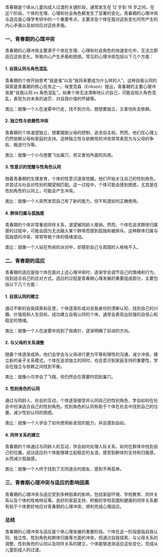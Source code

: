 青春期是个体从儿童向成人过渡的关键阶段，通常发生在 12 岁到 18 岁之间。在这个阶段，个体的生理、心理和社会角色都发生了显著的变化。青春期的心理冲突与适应是心理学考研中的一个重要考点，主要涉及个体在面对这些变化时所产生的内心矛盾以及如何应对这些矛盾。

### 一、青春期的心理冲突

青春期的心理冲突主要源于个体在生理、心理和社会角色的快速变化中，无法立即适应这些变化，导致内心产生矛盾和困惑。常见的心理冲突包括以下几个方面：

#### 1. **自我认同与角色混乱**

青春期的个体开始思考“我是谁”以及“我将来要成为什么样的人”。这种自我认同的探索是青春期的核心任务之一。埃里克森（Erikson）提出，青春期的主要心理冲突是“自我认同 vs 角色混乱”。如果个体无法清晰地认识自己，可能会陷入角色混乱，表现为对未来的迷茫、对自我价值的怀疑等。

类比：就像一个人在迷雾中行走，找不到方向，既想要独立，又害怕失去依赖。

#### 2. **独立性与依赖性冲突**

青春期的个体渴望独立，想要摆脱父母的控制，追求自主权。然而，他们在心理上仍然依赖父母和家庭的支持。这种独立性与依赖性的冲突常常表现为与父母的争执、叛逆行为等。

类比：就像一个小鸟想要飞出巢穴，但又害怕外面的风雨。

#### 3. **性意识的觉醒与性角色认同**

随着青春期的生理发育，个体的性意识逐渐觉醒。他们开始关注自己的性别角色，并尝试与社会对性别的期望相匹配。这一过程中，个体可能会感到困惑，尤其是在性别角色的认同上，可能会产生冲突。

类比：就像一个人突然发现自己有了新的能力，但不知道如何正确使用。

#### 4. **群体归属与孤独感**

青春期的个体非常重视同伴关系，渴望被同龄人接纳。然而，个体在追求群体归属感的过程中，可能会因为无法融入某个群体而感到孤独和被排斥。这种群体归属与孤独感的冲突，常常导致个体的情绪波动。

类比：就像一个人站在热闹的派对中，却感到自己与周围的人格格不入。

### 二、青春期的适应

青春期的适应是指个体在面对上述心理冲突时，逐渐学会调节自己的情绪和行为，找到适合自己的应对方式。适应的过程是青春期心理发展的重要组成部分，主要包括以下几个方面：

#### 1. **自我认同的建立**

通过不断的自我探索和反思，个体逐渐形成对自我身份的清晰认知，找到自己的兴趣、价值观和人生目标。成功建立自我认同的个体，通常会表现出较强的自信心和稳定的情绪。

类比：就像一个人在迷雾中找到了指南针，逐渐明确了前进的方向。

#### 2. **与父母的关系调整**

随着个体逐渐成熟，他们会学会与父母进行更为平等和理性的沟通，减少冲突，建立新的亲子关系模式。个体在追求独立的同时，也会意识到家庭支持的重要性，学会在独立与依赖之间找到平衡。

类比：就像小鸟学会了飞翔，但仍然会在需要时回到巢穴。

#### 3. **性别角色的认同**

通过与同龄人、社会的互动，个体逐渐接受并认同自己的性别角色，学会如何在社会中扮演适合自己的性别角色。性别角色的认同有助于个体在社会中找到自己的位置，减少性别认同的困惑。

类比：就像一个人学会了如何使用新发现的能力，并且感到自如。

#### 4. **同伴关系的建立**

青春期的个体通过与同龄人的互动，学会如何处理人际关系，如何在群体中找到自己的位置。成功适应的个体能够建立起稳定的友谊，感受到群体的支持和归属感，从而减少孤独感。

类比：就像一个人终于找到了志同道合的朋友，感到不再孤单。

### 三、青春期心理冲突与适应的影响因素

青春期的心理冲突与适应受到多种因素的影响，包括家庭环境、学校教育、同伴关系以及个体的性格特征等。良好的家庭支持、积极的学校氛围和健康的同伴关系都有助于个体更好地应对青春期的心理冲突，顺利完成心理适应。

### 总结

青春期的心理冲突与适应是个体心理发展的重要阶段。个体在这一阶段面临自我认同、独立性、性别角色和群体归属等方面的冲突，但通过自我探索、与父母关系的调整、性别角色的认同以及同伴关系的建立，个体能够逐渐适应这些变化，完成从儿童到成人的过渡。
